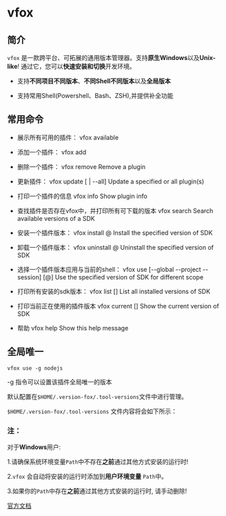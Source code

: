 # vfox

## 简介

`vfox` 是一款跨平台、可拓展的通用版本管理器。支持**原生Windows**以及**Unix-like**! 通过它，您可以**快速安装和切换**开发环境。



- 支持**不同项目不同版本**、**不同Shell不同版本**以及**全局版本**

- 支持常用Shell(Powershell、Bash、ZSH),并提供补全功能



## 常用命令

- 展示所有可用的插件：
vfox available 

- 添加一个插件： 
vfox add  <sdk-name>

- 删除一个插件：
vfox remove <sdk-name>          Remove a plugin

- 更新插件：
vfox update [<sdk-name> | --all] Update a specified or all plugin(s)

- 打印一个插件的信息
vfox info <sdk-name>            Show plugin info

- 查找插件是否存在vfox中，并打印所有可下载的版本
vfox search <sdk-name>          Search available versions of a SDK

- 安装一个插件版本：
vfox install <sdk-name>@<version> Install the specified version of SDK

- 卸载一个插件版本：
vfox uninstall <sdk-name>@<version> Uninstall the specified version of SDK

- 选择一个插件版本应用与当前的shell：
vfox use [--global --project --session] <sdk-name>[@<version>]   Use the specified version of SDK for different scope

- 打印所有安装的sdk版本：
vfox list [<sdk-name>]              List all installed versions of SDK

- 打印当前正在使用的插件版本
vfox current [<sdk-name>]           Show the current version of SDK

- 帮助
vfox help                      Show this help message



## 全局唯一

```
vfox use -g nodejs
```

-g 指令可以设置该插件全局唯一的版本

默认配置在`$HOME/.version-fox/.tool-versions`文件中进行管理。

`$HOME/.version-fox/.tool-versions` 文件内容将会如下所示：

### 注：

对于**Windows**用户:

1.请确保系统环境变量`Path`中不存在**之前**通过其他方式安装的运行时!

2.`vfox` 会自动将安装的运行时添加到**用户环境变量** `Path`中。

3.如果你的`Path`中存在**之前**通过其他方式安装的运行时, 请手动删除!

[官方文档](https://vfox.lhan.me/zh-hans/guides/intro.html)

